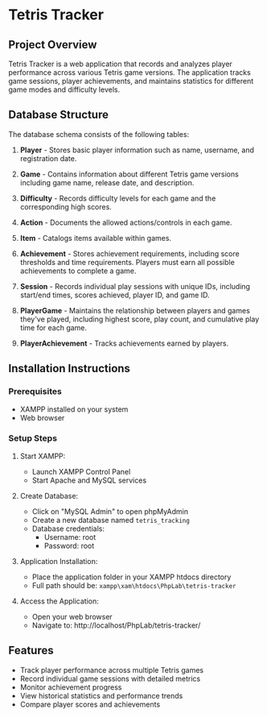 # Tetris Tracker

## Project Overview
Tetris Tracker is a web application that records and analyzes player performance across various Tetris game versions. The application tracks game sessions, player achievements, and maintains statistics for different game modes and difficulty levels.

## Database Structure

The database schema consists of the following tables:

1. **Player** - Stores basic player information such as name, username, and registration date.

2. **Game** - Contains information about different Tetris game versions including game name, release date, and description.

3. **Difficulty** - Records difficulty levels for each game and the corresponding high scores.

4. **Action** - Documents the allowed actions/controls in each game.

5. **Item** - Catalogs items available within games.

6. **Achievement** - Stores achievement requirements, including score thresholds and time requirements. Players must earn all possible achievements to complete a game.

7. **Session** - Records individual play sessions with unique IDs, including start/end times, scores achieved, player ID, and game ID.

8. **PlayerGame** - Maintains the relationship between players and games they've played, including highest score, play count, and cumulative play time for each game.

9. **PlayerAchievement** - Tracks achievements earned by players.

## Installation Instructions

### Prerequisites
- XAMPP installed on your system
- Web browser

### Setup Steps
1. Start XAMPP:
   - Launch XAMPP Control Panel
   - Start Apache and MySQL services

2. Create Database:
   - Click on "MySQL Admin" to open phpMyAdmin
   - Create a new database named `tetris_tracking`
   - Database credentials:
     - Username: root
     - Password: root

3. Application Installation:
   - Place the application folder in your XAMPP htdocs directory
   - Full path should be: `xampp\xam\htdocs\PhpLab\tetris-tracker`

4. Access the Application:
   - Open your web browser
   - Navigate to: http://localhost/PhpLab/tetris-tracker/

## Features
- Track player performance across multiple Tetris games
- Record individual game sessions with detailed metrics
- Monitor achievement progress
- View historical statistics and performance trends
- Compare player scores and achievements
